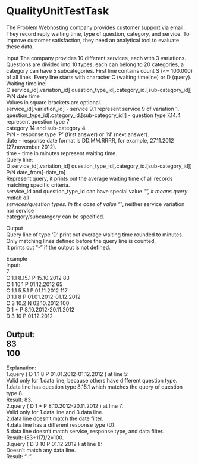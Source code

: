 # QualityUnitTestTask

The Problem
Webhosting company provides customer support via email. They record reply waiting time,
type of question, category, and service. To improve customer satisfaction, they need an
analytical tool to evaluate these data.

Input
The company provides 10 different services, each with 3 variations. Questions are divided into
10 types, each can belong to 20 categories, a category can have 5 subcategories.
First line contains count S (<= 100.000) of all lines.
Every line starts with character C (waiting timeline) or D (query).
Waiting timeline:  
C service_id[.variation_id] question_type_id[.category_id.[sub-category_id]] P/N date time  
Values in square brackets are optional.  
service_id[.variation_id] - service 9.1 represent service 9 of variation 1.  
question_type_id[.category_id.[sub-category_id]] - question type 7.14.4 represent question type 7  
category 14 and sub-category 4.  
P/N - response type ‘P’ (first answer) or ‘N’ (next answer).  
date - response date format is DD.MM.RRRR, for example, 27.11.2012 (27.november 2012).  
time - time in minutes represent waiting time.  
Query line:  
D service_id[.variation_id] question_type_id[.category_id.[sub-category_id]] P/N date_from[-date_to]  
Represent query, it prints out the average waiting time of all records matching specific criteria.  
service_id and question_type_id can have special value “*”, it means query match all  
services/question types. In the case of value “*”, neither service variation nor service  
category/subcategory can be specified.  

Output  
Query line of type ‘D’ print out average waiting time rounded to minutes.  
Only matching lines defined before the query line is counted.  
It prints out “-” if the output is not defined.  

Example  
Input:  
7  
C 1.1 8.15.1 P 15.10.2012 83  
C 1 10.1 P 01.12.2012 65  
C 1.1 5.5.1 P 01.11.2012 117  
D 1.1 8 P 01.01.2012-01.12.2012  
C 3 10.2 N 02.10.2012 100  
D 1 * P 8.10.2012-20.11.2012  
D 3 10 P 01.12.2012  

Output:  
83  
100  
-  
Explanation:  
1.query ( D 1.1 8 P 01.01.2012-01.12.2012 ) at line 5:  
Valid only for 1.data line, because others have different question type.  
1.data line has question type 8.15.1 which matches the query of question type 8.  
Result: 83.  
2.query ( D 1 * P 8.10.2012-20.11.2012 ) at line 7:  
Valid only for 1.data line and 3.data line.  
2.data line doesn’t match the date filter.  
4.data line has a different response type (D).  
5.data line doesn’t match service, response type, and data filter.  
Result: (83+117)/2=100.  
3.query ( D 3 10 P 01.12.2012 ) at line 8:  
Doesn’t match any data line.  
Result: “-”.
